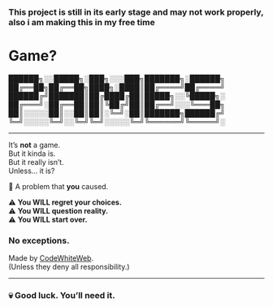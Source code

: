 ### This project is still in its early stage and may not work properly, also i am making this in my free time

# Game?  

██████╗░░█████╗░███╗░░░███╗███████╗░██████╗  
██╔══██╗██╔══██╗████╗░████║██╔════╝██╔════╝  
██████╔╝███████║██╔████╔██║█████╗░░╚█████╗░  
██╔═══╝░██╔══██║██║╚██╔╝██║██╔══╝░░░╚═══██╗  
██║░░░░░██║░░██║██║░╚═╝░██║███████╗██████╔╝  
╚═╝░░░░░╚═╝░░╚═╝╚═╝░░░░░╚═╝╚══════╝╚═════╝░  

---

It’s **not** a game.  
But it kinda is.  
But it really isn’t.  
Unless... it is?  

🔴 A problem that **you** caused.  

⚠ **You WILL regret your choices.**  
⚠ **You WILL question reality.**  
⚠ **You WILL start over.**  

### **No exceptions.**  

Made by [CodeWhiteWeb](https://github.com/CodeWhiteWeb).  
(Unless they deny all responsibility.)  

---

### 💀 **Good luck. You’ll need it.**  
